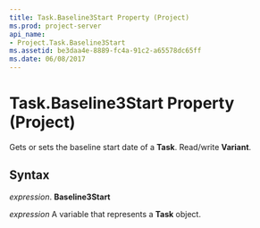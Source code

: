 ```yaml
---
title: Task.Baseline3Start Property (Project)
ms.prod: project-server
api_name:
- Project.Task.Baseline3Start
ms.assetid: be3daa4e-8889-fc4a-91c2-a65578dc65ff
ms.date: 06/08/2017
---
```



# Task.Baseline3Start Property (Project)

Gets or sets the baseline start date of a **Task**. Read/write **Variant**.


## Syntax

 _expression_. **Baseline3Start**

 _expression_ A variable that represents a **Task** object.



